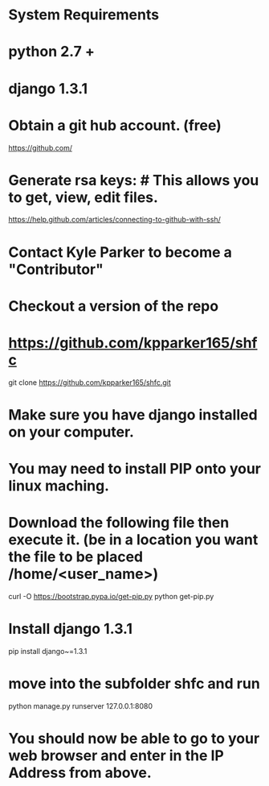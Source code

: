 # System Requirements 
# python 2.7 +
# django 1.3.1

# Obtain a git hub account. (free)
https://github.com/

# Generate rsa keys:  # This allows you to get, view, edit files.
https://help.github.com/articles/connecting-to-github-with-ssh/

# Contact Kyle Parker to become a "Contributor"

# Checkout a version of the repo
# https://github.com/kpparker165/shfc
git clone https://github.com/kpparker165/shfc.git

# Make sure you have django installed on your computer. 
# You may need to install PIP onto your linux maching.
# Download the following file then execute it. (be in a location you want the file to be placed /home/<user_name>)
curl -O https://bootstrap.pypa.io/get-pip.py
python get-pip.py


# Install django 1.3.1
pip install django~=1.3.1

# move into the subfolder shfc and run
python manage.py runserver 127.0.0.1:8080

# You should now be able to go to your web browser and enter in the IP Address from above.




